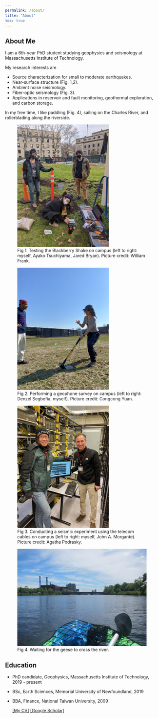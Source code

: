 ```yaml
---
permalink: /about/
title: "About"
toc: true
---
```

## About Me

I am a 6th-year PhD student studying geophysics and seismology at Massachusetts Institute of Technology.

My research interests are

- Source characterization for small to moderate earthquakes.
-	Near-surface structure (Fig. 1,2).
-	Ambient noise seismology.
-	Fiber-optic seismology (Fig. 3).
-	Applications in reservoir and fault monitoring, geothermal exploration, and carbon storage.

In my free time, I like paddling (Fig. 4), sailing on the Charles River, and rollerblading along the riverside.


<figure>
<img src="/pics/Campus_Blackberry_Test.png" alt="Fig 1. Testing the Blackberry Shake on campus (left to right: myself, Ayako Tsuchiyama, Jared Bryan)." height="400">
<figcaption>Fig 1. Testing the Blackberry Shake on campus (left to right: myself, Ayako Tsuchiyama, Jared Bryan). Picture credit: William Frank. </figcaption>
</figure>

<figure>
<img src="/pics/Hammer_on_Briggs.jpg" alt="Fig 2. Performing a geophone survey on campus (left to right: Denzel Segbefia, myself). Picture credit: Congcong Yuan." height="400">
<figcaption>Fig 2. Performing a geophone survey on campus (left to right: Denzel Segbefia, myself). Picture credit: Congcong Yuan.</figcaption>
</figure>

<figure>
<img src="/pics/MIT_DAS_hub.jpeg" alt="Fig 3. Conducting a seismic experiment using the telecom cables on campus (left to right: myself, John A. Morgante)." height="400">
<figcaption>Fig 3. Conducting a seismic experiment using the telecom cables on campus (left to right: myself, John A. Morgante). Picture credit: Agatha Podrasky.</figcaption>
</figure>

<figure>
<img src="/pics/IMG_7096.JPG" alt="Fig 4. Waiting for the geese to cross the river." width="600">
<figcaption>Fig 4. Waiting for the geese to cross the river.</figcaption>
</figure>

## Education

- PhD candidate, Geophysics, Massachusetts Institute of Technology, 2019 - present
- BSc, Earth Sciences, Memorial University of Newfoundland, 2019
- BBA, Finance, National Taiwan University, 2009

  [[My CV]](/docs/CV_ChangH.pdf) [[Google Scholar]](https://scholar.google.com/citations?user=2VgGh4gAAAAJ&hl=en&oi=ao)


